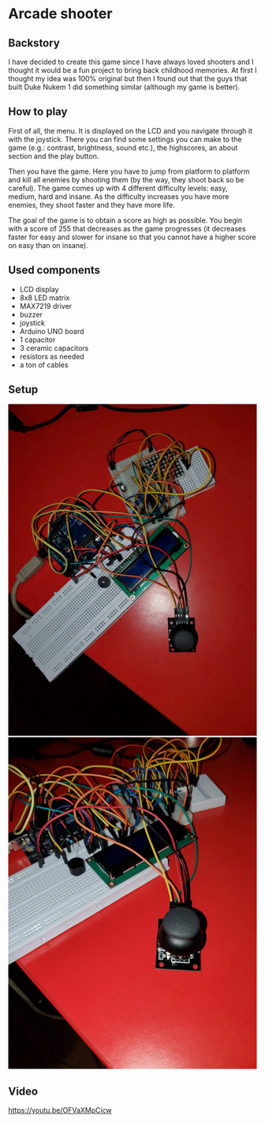 # Arcade shooter

## Backstory

I have decided to create this game since I have always loved shooters and I thought it would be a fun project to bring back childhood memories. At first I thought my idea was 100% original but then I found out that the guys that built Duke Nukem 1 did something similar (although my game is better).

## How to play

First of all, the menu. It is displayed on the LCD and you navigate through it with the joystick. There you can find some settings you can make to the game (e.g.: contrast, brightness, sound etc.), the highscores, an about section and the play button.

Then you have the game. Here you have to jump from platform to platform and kill all enemies by shooting them (by the way, they shoot back so be careful). The game comes up with 4 different difficulty levels: easy, medium, hard and insane. As the difficulty increases you have more enemies, they shoot faster and they have more life.

The goal of the game is to obtain a score as high as possible. You begin with a score of 255 that decreases as the game progresses (it decreases faster for easy and slower for insane so that you cannot have a higher score on easy than on insane).

## Used components

- LCD display
- 8x8 LED matrix
- MAX7219 driver
- buzzer
- joystick
- Arduino UNO board
- 1 capacitor
- 3 ceramic capacitors
- resistors as needed
- a ton of cables

## Setup

![alt-image](./setup_images/up.jpeg)
![alt-image](./setup_images/lateral.jpeg)

## Video

https://youtu.be/OFVaXMpCicw